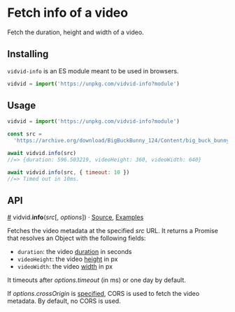 # Fetch info of a video

Fetch the duration, height and width of a video.

## Installing

`vidvid-info` is an ES module meant to be used in browsers.

```javascript
vidvid = import('https://unpkg.com/vidvid-info?module')
```

## Usage

```javascript
vidvid = import('https://unpkg.com/vidvid-info?module')

const src =
  'https://archive.org/download/BigBuckBunny_124/Content/big_buck_bunny_720p_surround.mp4'

await vidvid.info(src)
//=> {duration: 596.503219, videoHeight: 360, videoWidth: 640}

await vidvid.info(src, { timeout: 10 })
//=> Timed out in 10ms.
```

## API

<a name="info" href="#info">#</a> vidvid.<b>info</b>(<i>src</i>[,
<i>options</i>]) ·
[Source](https://github.com/severo/vidvid-info/blob/master/index.js),
[Examples](https://observablehq.com/@severo/hello-vidvid-info)

Fetches the video metadata at the specified <i>src</i> URL. It returns a Promise
that resolves an Object with the following fields:

- `duration`: the video
  [duration](https://developer.mozilla.org/en-US/docs/Web/API/HTMLMediaElement/duration)
  in seconds
- `videoHeight`: the video
  [height](https://developer.mozilla.org/en-US/docs/Web/API/HTMLVideoElement/videoHeight)
  in px
- `videoWidth`: the video
  [width](https://developer.mozilla.org/en-US/docs/Web/API/HTMLVideoElement/videoWidth)
  in px

It timeouts after <i>options.timeout</i> (in ms) or one day by default.

If <i>options.crossOrigin</i> is
[specified](https://developer.mozilla.org/en-US/docs/Web/API/HTMLImageElement/crossOrigin#Value),
CORS is used to fetch the video metadata. By default, no CORS is used.
